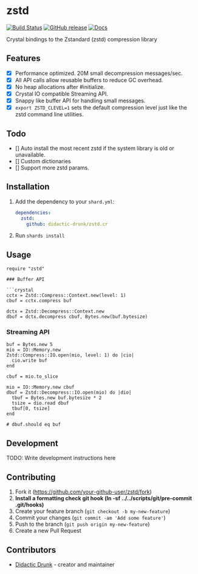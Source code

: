 # zstd
[![Build Status](https://travis-ci.org/didactic-drunk/zstd.cr.svg?branch=master)](https://travis-ci.org/didactic-drunk/zstd.cr)
[![GitHub release](https://img.shields.io/github/release/didactic-drunk/zstd.cr.svg)](https://github.com/didactic-drunk/zstd.cr/releases)
[![Docs](https://img.shields.io/badge/docs-available-brightgreen.svg)](https://didactic-drunk.github.io/zstd.cr/)

Crystal bindings to the Zstandard (zstd) compression library 

## Features
- [x] Performance optimized.  20M small decompression messages/sec.
- [x] All API calls allow reusable buffers to reduce GC overhead.
- [x] No heap allocations after #initialize.
- [x] Crystal IO compatible Streaming API.
- [x] Snappy like buffer API for handling small messages.
- [x] `export ZSTD_CLEVEL=1` sets the default compression level just like the zstd command line utilities.

## Todo
- [] Auto install the most recent zstd if the system library is old or unavailable.
- [] Custom dictionaries
- [] Support more zstd params.

## Installation

1. Add the dependency to your `shard.yml`:

   ```yaml
   dependencies:
     zstd:
       github: didactic-drunk/zstd.cr
   ```

2. Run `shards install`

## Usage

```crystal
require "zstd"
```

```
### Buffer API

```crystal
cctx = Zstd::Compress::Context.new(level: 1)
cbuf = cctx.compress buf

dctx = Zstd::Decompress::Context.new
dbuf = dctx.decompress cbuf, Bytes.new(buf.bytesize)
```

### Streaming API
```crystal
buf = Bytes.new 5
mio = IO::Memory.new
Zstd::Compress::IO.open(mio, level: 1) do |cio|
  cio.write buf
end

cbuf = mio.to_slice

mio = IO::Memory.new cbuf
dbuf = Zstd::Decompress::IO.open(mio) do |dio|
  tbuf = Bytes.new buf.bytesize * 2
  tsize = dio.read dbuf
  tbuf[0, tsize]
end

# dbuf.should eq buf
```


## Development

TODO: Write development instructions here

## Contributing

1. Fork it (<https://github.com/your-github-user/zstd/fork>)
2. **Install a formatting check git hook (ln -sf ../../scripts/git/pre-commit .git/hooks)**
3. Create your feature branch (`git checkout -b my-new-feature`)
4. Commit your changes (`git commit -am 'Add some feature'`)
5. Push to the branch (`git push origin my-new-feature`)
6. Create a new Pull Request

## Contributors

- [Didactic Drunk](https://github.com/didactic-drunk) - creator and maintainer

